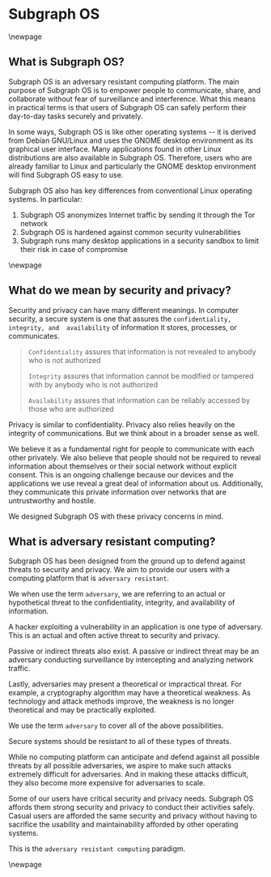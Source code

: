 # Subgraph OS

\newpage

## What is Subgraph OS?

Subgraph OS is an adversary resistant computing platform. The main purpose of
Subgraph OS is to empower people to communicate, share, and collaborate without
fear of surveillance and interference. What this means in practical terms is 
that users of Subgraph OS can safely perform their day-to-day tasks securely
and privately.

In some ways, Subgraph OS is like other operating systems -- it is derived 
from Debian GNU/Linux and uses the GNOME desktop environment as its graphical 
user interface. Many applications found in other Linux distributions are also 
available in Subgraph OS. Therefore, users who are already familiar to Linux and 
particularly the GNOME desktop environment will find Subgraph OS easy to use. 

Subgraph OS also has key differences from conventional Linux operating systems.
In particular:

1. Subgraph OS anonymizes Internet traffic by sending it through the Tor network
2. Subgraph OS is hardened against common security vulnerabilities 
3. Subgraph runs many desktop applications in a security sandbox to limit their
risk in case of compromise

\newpage

## What do we mean by security and privacy?

Security and privacy can have many different meanings. In computer security, a 
secure system is one that assures the `confidentiality, integrity, and 
availability` of information it stores, processes, or communicates.

>`Confidentiality` assures that information is not revealed to anybody who is not authorized
>
>`Integrity` assures that information cannot be modified or tampered with by anybody who is not authorized
>
>`Availability` assures that information can be reliably accessed by those who are authorized

Privacy is similar to confidentiality. Privacy also relies heavily on the 
integrity of communications. But we think about in a broader sense as well. 

We believe it as a fundamental right for people to communicate with each other 
privately. We also believe that people should not be required to reveal 
information about themselves or their social network without explicit consent. 
This is an ongoing challenge because our devices and the applications we use 
reveal a great deal of information about us. Additionally, they communicate this 
private information over networks that are untrustworthy and hostile.

We designed Subgraph OS with these privacy concerns in mind.

## What is adversary resistant computing?
 
Subgraph OS has been designed from the ground up to defend against threats to
security and privacy. We aim to provide our users with a computing platform 
that is `adversary resistant`. 

We when use the term `adversary`, we are referring to an actual or hypothetical 
threat to the confidentiality, integrity, and availability of information. 

A hacker exploiting a vulnerability in an application is one type of adversary.
This is an actual and often active threat to security and privacy.

Passive or indirect threats also exist. A passive or indirect threat may be 
an adversary conducting surveillance by intercepting and analyzing network 
traffic.

Lastly, adversaries may present a theoretical or impractical threat. For 
example, a cryptography algorithm may have a theoretical weakness. As 
technology and attack methods improve, the weakness is no longer theoretical and 
may be practically exploited. 

We use the term `adversary` to cover all of the above possibilities. 

Secure systems should be resistant to all of these types of threats.

While no computing platform can anticipate and defend against all possible
threats by all possible adversaries, we aspire to make such attacks extremely
difficult for adversaries. And in making these attacks difficult, they also
become more expensive for adversaries to scale.

Some of our users have critical security and privacy needs. Subgraph OS affords
them strong security and privacy to conduct their activities safely. Casual
users are afforded the same security and privacy without having to sacrifice
the usability and maintainability afforded by other operating systems. 

This is the `adversary resistant computing` paradigm. 

\newpage

